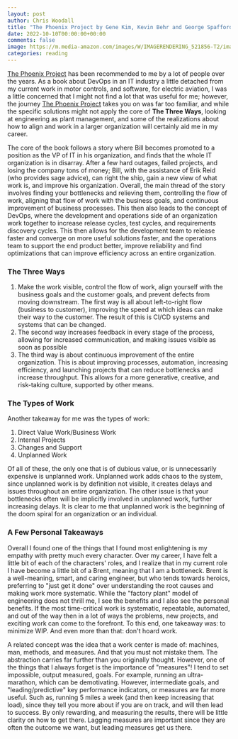 ```yaml
---
layout: post
author: Chris Woodall
title: "The Phoenix Project by Gene Kim, Kevin Behr and George Spafford"
date: 2022-10-10T00:00:00+00:00
comments: false
image: https://m.media-amazon.com/images/W/IMAGERENDERING_521856-T2/images/I/51zDZ1s4hCL.jpg
categories: reading
---
```


[The Phoenix Project] has been recommended to me by a lot of people over the years. As a book about DevOps in an IT  industry a little detached from my current work in motor controls, and software, for electric aviation, I was a little concerned that I might not find a lot that was useful for me; however, the journey [The Phoenix Project] takes you on was far too familiar, and while the specific solutions might not apply the core of **The Three Ways**, looking at engineering as plant management, and some of the realizations about how to align and work in a larger organization will certainly aid me in my career.

The core of the book follows a story where Bill becomes promoted to a position as the VP of IT in his organization, and finds that the whole IT organization is in disarray. After a few hard outages, failed projects, and losing the company tons of money; Bill, with the assistance of Erik Reid (who provides sage advice), can right the ship, gain a new view of what work is, and improve his organization. Overall, the main thread of the story involves finding your bottlenecks and relieving them, controlling the flow of work, aligning that flow of work with the business goals, and continuous improvement of business processes. This then also leads to the concept of DevOps, where the development and operations side of an organization work together to increase release cycles, test cycles, and requirements discovery cycles. This then allows for the development team to release faster and converge on more useful solutions faster, and the operations team to support the end product better, improve reliability and find optimizations that can improve efficiency across an entire organization.

### The Three Ways

1. Make the work visible, control the flow of work, align yourself with the business goals and the customer goals, and prevent defects from moving downstream. The first way is all about left-to-right flow (business to customer), improving the speed at which ideas can make their way to the customer. The result of this is CI/CD systems and systems that can be changed.
2. The second way increases feedback in every stage of the process, allowing for increased communication, and making issues visible as soon as possible
3. The third way is about continuous improvement of the entire organization. This is about improving processes, automation, increasing efficiency, and launching projects that can reduce bottlenecks and increase throughput. This allows for a more generative, creative, and risk-taking culture, supported by other means.


### The Types of Work
Another takeaway for me was the types of work:

1. Direct Value Work/Business Work
2. Internal Projects
3. Changes and Support
4. Unplanned Work

Of all of these, the only one that is of dubious value, or is unnecessarily expensive is unplanned work. Unplanned work adds chaos to the system, since unplanned work is by definition not visible, it creates delays and issues throughout an entire organization. The other issue is that your bottlenecks often will be implicitly involved in unplanned work, further increasing delays. It is clear to me that unplanned work is the beginning of the doom spiral for an organization or an individual.

### A Few Personal Takeaways

Overall I found one of the things that I found most enlightening is my empathy with pretty much every character. Over my career, I have felt a little bit of each of the characters' roles, and I realize that in my current role I have become a little bit of a Brent, meaning that I am a bottleneck. Brent is a well-meaning, smart, and caring engineer, but who tends towards heroics, preferring to "just get it done" over understanding the root causes and making work more systematic. While the "factory plant" model of engineering does not thrill me, I see the benefits and I also see the personal benefits. If the most time-critical work is systematic, repeatable, automated, and out of the way then in a lot of ways the problems, new projects, and exciting work can come to the forefront. To this end, one takeaway was: to minimize WIP. And even more than that: don't hoard work. 

A related concept was the idea that a work center is made of: machines, man, methods, and measures. And that you must not mistake them. The abstraction carries far further than you originally thought. However, one of the things that I always forget is the importance of "measures"! I tend to set impossible, output measured, goals. For example, running an ultra-marathon, which can be demotivating. However, intermediate goals, and "leading/predictive" key performance indicators, or measures are far more useful. Such as, running 5 miles a week (and then keep increasing that load), since they tell you more about if you are on track, and will then lead to success. By only rewarding, and measuring the results, there will be little clarity on how to get there. Lagging measures are important since they are often the outcome we want, but leading measures get us there.

[The Phoenix Project]: https://www.amazon.com/Phoenix-Project-DevOps-Helping-Business-ebook/dp/B078Y98RG8/ref=sr_1_1?crid=1MCS4OFYKHY7N&keywords=The+Phoenix+project&qid=1665793481&qu=eyJxc2MiOiIyLjA3IiwicXNhIjoiMS42NiIsInFzcCI6IjEuNzgifQ%3D%3D&sprefix=the+phoenix+projec%2Caps%2C93&sr=8-1&ufe=app_do%3Aamzn1.fos.006c50ae-5d4c-4777-9bc0-4513d670b6bc